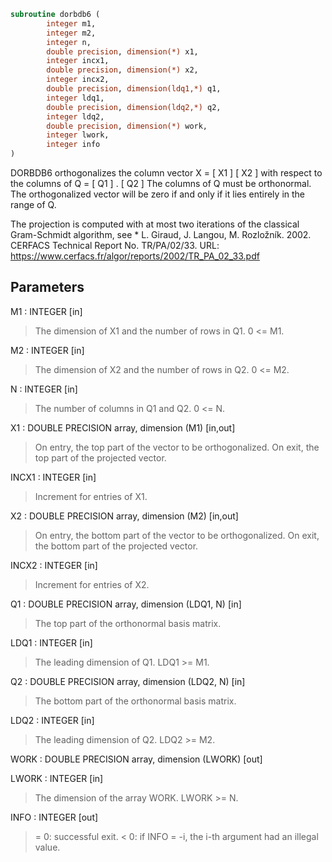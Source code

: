 ```fortran
subroutine dorbdb6 (
        integer m1,
        integer m2,
        integer n,
        double precision, dimension(*) x1,
        integer incx1,
        double precision, dimension(*) x2,
        integer incx2,
        double precision, dimension(ldq1,*) q1,
        integer ldq1,
        double precision, dimension(ldq2,*) q2,
        integer ldq2,
        double precision, dimension(*) work,
        integer lwork,
        integer info
)
```

DORBDB6 orthogonalizes the column vector
X = [ X1 ]
[ X2 ]
with respect to the columns of
Q = [ Q1 ] .
[ Q2 ]
The columns of Q must be orthonormal. The orthogonalized vector will
be zero if and only if it lies entirely in the range of Q.

The projection is computed with at most two iterations of the
classical Gram-Schmidt algorithm, see
\* L. Giraud, J. Langou, M. Rozložník.
2002. CERFACS Technical Report No. TR/PA/02/33. URL:
https://www.cerfacs.fr/algor/reports/2002/TR_PA_02_33.pdf

## Parameters
M1 : INTEGER [in]
> The dimension of X1 and the number of rows in Q1. 0 <= M1.

M2 : INTEGER [in]
> The dimension of X2 and the number of rows in Q2. 0 <= M2.

N : INTEGER [in]
> The number of columns in Q1 and Q2. 0 <= N.

X1 : DOUBLE PRECISION array, dimension (M1) [in,out]
> On entry, the top part of the vector to be orthogonalized.
> On exit, the top part of the projected vector.

INCX1 : INTEGER [in]
> Increment for entries of X1.

X2 : DOUBLE PRECISION array, dimension (M2) [in,out]
> On entry, the bottom part of the vector to be
> orthogonalized. On exit, the bottom part of the projected
> vector.

INCX2 : INTEGER [in]
> Increment for entries of X2.

Q1 : DOUBLE PRECISION array, dimension (LDQ1, N) [in]
> The top part of the orthonormal basis matrix.

LDQ1 : INTEGER [in]
> The leading dimension of Q1. LDQ1 >= M1.

Q2 : DOUBLE PRECISION array, dimension (LDQ2, N) [in]
> The bottom part of the orthonormal basis matrix.

LDQ2 : INTEGER [in]
> The leading dimension of Q2. LDQ2 >= M2.

WORK : DOUBLE PRECISION array, dimension (LWORK) [out]

LWORK : INTEGER [in]
> The dimension of the array WORK. LWORK >= N.

INFO : INTEGER [out]
> = 0:  successful exit.
> < 0:  if INFO = -i, the i-th argument had an illegal value.
